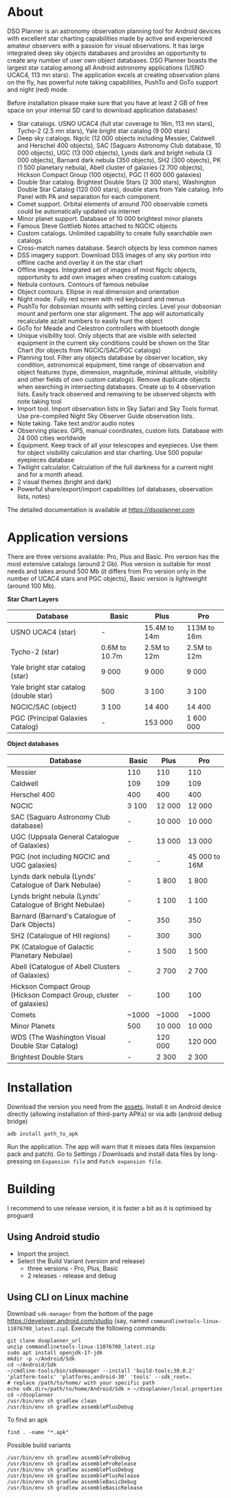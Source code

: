 # About
DSO Planner is an astronomy observation planning tool for Android devices with excellent star charting capabilities made by active and experienced amateur observers with a passion for visual observations. It has large integrated deep sky objects databases and provides an opportunity to create any number of user own object databases. DSO Planner boasts the largest star catalog among all Android astronomy applications (USNO UCAC4, 113 mn stars). The application excels at creating observation plans on the fly, has powerful note taking capabilities, PushTo and GoTo support and night (red) mode.  

Before installation please make sure that you have at least 2 GB of free space on your internal SD card to download application databases!

* Star catalogs. USNO UCAC4 (full star coverage to 16m, 113 mn stars), Tycho-2 (2.5 mn stars), Yale bright star catalog (9 000 stars)
* Deep sky catalogs. NgcIc (12 000 objects including Messier, Caldwell and Herschel 400 objects), SAC (Saguaro Astronomy Club database, 10 000 objects), UGC (13 000 objects), Lynds dark and bright nebula (3 000 objects), Barnard dark nebula (350 objects), SH2 (300 objects), PK (1 500 planetary nebula), Abell cluster of galaxies (2 700 objects), Hickson Compact Group (100 objects), PGC (1 600 000 galaxies)
* Double Star catalog. Brightest Double Stars (2 300 stars), Washington Double Star Catalog (120 000 stars), double stars from Yale catalog. Info Panel with PA and separation for each component.
* Comet support. Orbital elements of around 700 observable comets could be automatically updated via internet
* Minor planet support. Database of 10 000 brightest minor planets
* Famous Steve Gottlieb Notes attached to NGCIC objects
* Custom catalogs. Unlimited capability to create fully searchable own catalogs
* Cross-match names database. Search objects by less common names
* DSS imagery support. Download DSS images of any sky portion into offline cache and overlay it on the star chart
* Offline images. Integrated set of images of most NgcIc objects, opportunity to add own images when creating custom catalogs
* Nebula contours. Contours of famous nebulae
* Object contours. Ellipse in real dimension and orientation
* Night mode. Fully red screen with red keyboard and menus
* PushTo for dobsonian mounts with setting circles. Level your dobsonian mount and perform one star alignment. The app will automatically recalculate az/alt numbers to easily hunt the object
* GoTo for Meade and Celestron controllers with bluetooth dongle
* Unique visibility tool. Only objects that are visible with selected equipment in the current sky conditions could be shown on the Star Chart (for objects from NGCIC/SAC/PGC catalogs)
* Planning tool. Filter any objects database by observer location, sky condition, astronomical equipment, time range of observation and object features (type, dimension, magnitude, minimal altitude, visibility and other fields of own custom catalogs). Remove duplicate objects when searching in intersecting databases. Create up to 4 observation lists. Easily track observed and remaining to be observed objects with note taking tool
* Import tool. Import observation lists in Sky Safari and Sky Tools format. Use pre-compiled Night Sky Observer Guide observation lists.
* Note taking. Take text and/or audio notes
* Observing places. GPS, manual coordinates, custom lists. Database with 24 000 cities worldwide
* Equipment. Keep track of all your telescopes and eyepieces. Use them for object visibility calculation and star charting. Use 500 popular eyepieces database
* Twilight calculator. Calculation of the full darkness for a current night and for a month ahead.
* 2 visual themes (bright and dark)
* Powerful share/export/import capabilities (of databases, observation lists, notes)

The detailed documentation is available at https://dsoplanner.com

# Application versions
There are three versions available: Pro, Plus and Basic. Pro version has the most extensive catalogs (around 2 Gb). Plus version is suitable for most needs and takes around 500 Mb (it differs from Pro version only in the number of UCAC4 stars and PGC objects), Basic version is lightweight (around 100 Mb).

**Star Chart Layers**  

| Database | Basic | Plus | Pro |
| --- | --- | --- | --- |
| USNO UCAC4 (star) | - | 15.4M to 14m 	| 113M to 16m |
| Tycho-2 (star) | 0.6M to 10.7m | 2.5M to 12m | 2.5M to 12m |
| Yale bright star catalog (star) | 9 000 | 9 000 | 9 000 | 
| Yale bright star catalog (double star) | 500 | 3 100 | 3 100 |
| NGCIC/SAC (object) | 3 100 | 14 400 | 14 400 |
| PGC (Principal Galaxies Catalog) | - | 153 000 | 1 600 000 |

**Object databases**  

| Database | Basic | Plus   | Pro |
| --- |-------|--------| --- |
| Messier | 110   | 110    | 110 |
| Caldwell | 109   | 109    | 109 |
| Herschel 400 | 400   | 400    | 400 | 
| NGCIC | 3 100 | 12 000 | 12 000 |
| SAC (Saguaro Astronomy Club database) | - | 10 000 | 10 000 |
| UGC (Uppsala General Catalogue of Galaxies) | - | 13 000 | 13 000 |
| PGC (not including NGCIC and UGC galaxies) | - | -      | 45 000 to 16M |
| Lynds dark nebula (Lynds' Catalogue of Dark Nebulae) | - | 1 800  | 1 800 |
| Lynds bright nebula (Lynds' Catalogue of Bright Nebulae) | - | 1 100  | 1 100 |
| Barnard (Barnard's Catalogue of Dark Objects) | - | 350    | 350 |
| SH2 (Catalogue of HII regions) | - | 300    | 300 |
| PK (Catalogue of Galactic Planetary Nebulae) | - | 1 500  | 1 500 | 
| Abell (Catalogue of Abell Clusters of Galaxies) | - | 2 700  | 2 700 |
| Hickson Compact Group (Hickson Compact Group, cluster of galaxies) | - | 100    | 100 |
| Comets | ~1000 | ~1000  | ~1000 |
| Minor Planets | 500 | 10 000 | 10 000 |
| WDS (The Washington Visual Double Star Catalog) | - | 120 000 | 120 000 | 
| Brightest Double Stars | - | 2 300 | 2 300 |

# Installation
Download the version you need from the [assets](https://github.com/dsoastro/dsoplanner/releases). Install it on Android device directly (allowing installation of third-party APKs) or via adb (android debug bridge)
```shell
adb install path_to_apk
```
Run the application. The app will warn that it misses data files (expansion pack and patch). Go to Settings / Downloads and install data files by long-pressing on `Expansion file` and `Patch expansion file`.

# Building
I recommend to use release version, it is faster a bit as it is optimised by proguard
## Using Android studio
* Import the project. 
* Select the Build Variant (version and release)
  * three versions - Pro, Plus, Basic
  * 2 releases - release and debug

## Using CLI on Linux machine
Download `sdk-manager` from the bottom of the page https://developer.android.com/studio (say, named `commandlinetools-linux-11076708_latest.zip`). Execute the following commands:
```shell
git clone dsoplanner_url
unzip commandlinetools-linux-11076708_latest.zip
sudo apt install openjdk-17-jdk
mkdir -p ~/Android/Sdk
cd ~/Android/Sdk
~/cmdline-tools/bin/sdkmanager --install 'build-tools;30.0.2' 'platform-tools' 'platforms;android-30' 'tools' --sdk_root=.
# replace /path/to/home/ with your specific path
echo sdk.dir=/path/to/home/Android/Sdk > ~/dsoplanner/local.properties
cd ~/dsoplanner
/usr/bin/env sh gradlew clean
/usr/bin/env sh gradlew assemblePlusDebug
```
To find an apk
```shell
find . -name "*.apk"
```
Possible build variants
```shell
/usr/bin/env sh gradlew assembleProDebug
/usr/bin/env sh gradlew assembleProRelease
/usr/bin/env sh gradlew assemblePlusDebug
/usr/bin/env sh gradlew assemblePlusRelease
/usr/bin/env sh gradlew assembleBasicDebug
/usr/bin/env sh gradlew assembleBasicRelease
```
